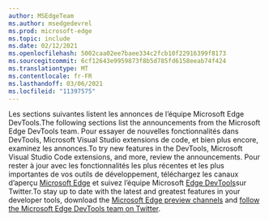 ```yaml
---
author: MSEdgeTeam
ms.author: msedgedevrel
ms.prod: microsoft-edge
ms.topic: include
ms.date: 02/12/2021
ms.openlocfilehash: 5002caa02ee7baee334c2fcb10f22916399f8173
ms.sourcegitcommit: 6cf12643e9959873f8b5d785fd6158eeab74f424
ms.translationtype: MT
ms.contentlocale: fr-FR
ms.lasthandoff: 03/06/2021
ms.locfileid: "11397575"
---
```

<span data-ttu-id="78f95-101">Les sections suivantes listent les annonces de l’équipe Microsoft Edge DevTools.</span><span class="sxs-lookup"><span data-stu-id="78f95-101">The following sections list the announcements from the Microsoft Edge DevTools team.</span></span>  <span data-ttu-id="78f95-102">Pour essayer de nouvelles fonctionnalités dans DevTools, Microsoft Visual Studio extensions de code, et bien plus encore, examinez les annonces.</span><span class="sxs-lookup"><span data-stu-id="78f95-102">To try new features in the DevTools, Microsoft Visual Studio Code extensions, and more, review the announcements.</span></span>  <span data-ttu-id="78f95-103">Pour rester à jour avec les fonctionnalités les plus récentes et les plus importantes de vos outils de développement, téléchargez les canaux d’aperçu [Microsoft Edge][MicrosoftEdgePreviewChannels] et suivez l’équipe Microsoft [Edge DevTools][EdgeDevToolsTwitterAccount]sur Twitter.</span><span class="sxs-lookup"><span data-stu-id="78f95-103">To stay up to date with the latest and greatest features in your developer tools, download the [Microsoft Edge preview channels][MicrosoftEdgePreviewChannels] and [follow the Microsoft Edge DevTools team on Twitter][EdgeDevToolsTwitterAccount].</span></span>

<!-- links -->  

[MicrosoftEdgePreviewChannels]: https://www.microsoftedgeinsider.com/download "Canaux d’aperçu Microsoft Edge"  

[EdgeDevToolsTwitterAccount]: https://twitter.com/EdgeDevTools "@EdgeDevTools compte Twitter"  
